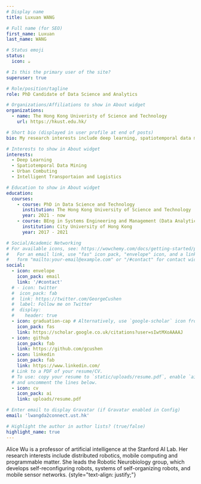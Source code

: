 ```yaml
---
# Display name
title: Luxuan WANG

# Full name (for SEO)
first_name: Luxuan
last_name: WANG

# Status emoji
status:
  icon: ☕️

# Is this the primary user of the site?
superuser: true

# Role/position/tagline
role: PhD Candidate of Data Science and Analytics

# Organizations/Affiliations to show in About widget
organizations:
  - name: The Hong Kong Univeristy of Science and Technology
    url: https://hkust.edu.hk/

# Short bio (displayed in user profile at end of posts)
bio: My research interests include deep learning, spatiotemporal data mining, urban combuting, intelligent transportaion and logistics

# Interests to show in About widget
interests:
  - Deep Learning
  - Spatiotemporal Data Mining
  - Urban Combuting
  - Intelligent Transportaion and Logistics

# Education to show in About widget
education:
  courses:
    - course: PhD in Data Science and Technology
      institution: The Hong Kong University of Science and Technology
      year: 2021 - now
    - course: BEng in Systems Engineering and Management (Data Analytics)
      institution: City University of Hong Kong
      year: 2017 - 2021

# Social/Academic Networking
# For available icons, see: https://wowchemy.com/docs/getting-started/page-builder/#icons
#   For an email link, use "fas" icon pack, "envelope" icon, and a link in the
#   form "mailto:your-email@example.com" or "/#contact" for contact widget.
social:
  - icon: envelope
    icon_pack: email
    link: '/#contact'
  # - icon: twitter
  #  icon_pack: fab
  #  link: https://twitter.com/GeorgeCushen
  #  label: Follow me on Twitter
  #  display:
  #    header: true
  - icon: graduation-cap # Alternatively, use `google-scholar` icon from `ai` icon pack
    icon_pack: fas
    link: https://scholar.google.co.uk/citations?user=sIwtMXoAAAAJ
  - icon: github
    icon_pack: fab
    link: https://github.com/gcushen
  - icon: linkedin
    icon_pack: fab
    link: https://www.linkedin.com/
  # Link to a PDF of your resume/CV.
  # To use: copy your resume to `static/uploads/resume.pdf`, enable `ai` icons in `params.yaml`,
  # and uncomment the lines below.
  - icon: cv
    icon_pack: ai
    link: uploads/resume.pdf

# Enter email to display Gravatar (if Gravatar enabled in Config)
email: 'lwangda2connect.ust.hk'

# Highlight the author in author lists? (true/false)
highlight_name: true
---
```


Alice Wu is a professor of artificial intelligence at the Stanford AI Lab. Her research interests include distributed robotics, mobile computing and programmable matter. She leads the Robotic Neurobiology group, which develops self-reconfiguring robots, systems of self-organizing robots, and mobile sensor networks.
{style="text-align: justify;"}
